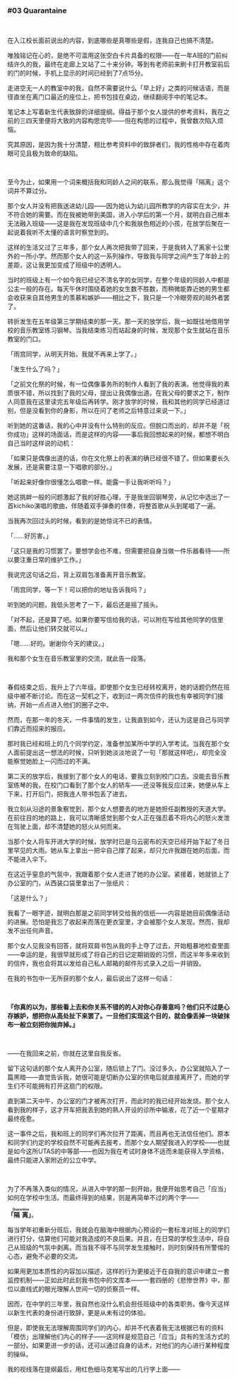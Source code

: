 ### #03 Quarantaine

&emsp;

在入江校长面前说出的内容，到底哪些是真哪些是假，连我自己也搞不清楚。

唯独铭记在心的，是绝不可滥用这张空白卡片具备的权限——在一年A班的门前纠结许久的我，最终在走廊上又站了二十来分钟。等到有老师前来刷卡打开教室前后的门的时候，手机上显示的时间已经到了7点15分。

走进空无一人的教室中的我，自然不需要说什么「早上好」之类的问候话语，而是径直坐在离门口最近的座位上，把书包挂在桌边，继续翻阅手中的笔记本。

笔记本上写着新生代表致辞的详细提纲。得益于那个女人提供的参考资料，我在之前的三四天里便将大致的内容构思完毕——但在构思的过程中，我曾数次陷入烦恼。

究其原因，是因为我十分清楚，相比参考资料中的致辞者们，我的性格中存在着肉眼可见且极为致命的缺陷。

&emsp;

至今为止，如果用一个词来概括我和同龄人之间的联系，那么我觉得「隔离」这个词并不算过分。

那个女人并没有把我送进幼儿园——因为她认为幼儿园所教学的内容实在太少，并不符合她的需要。而在我被她带到美国，进入小学后的第一个月，就明白自己根本无法融入班级——这是我在发现班级中几个和我肤色相近的小孩，在放学后聚在一起说着我听不太懂的语言时察觉到的。

这样的生活又过了三年多，那个女人再次把我带了回来，于是我转入了离家十公里外的一所小学。然而那个女人的这一系列操作，导致我与同学之间产生了年龄上的差距，这让我更加变成了班级中的透明人。

当时的班级上有一个如今我已经记不清名字的女同学，在整个年级的同龄人中都是公主一般的存在。每天午休时围绕着她的女生数不胜数，而稍微能靠近她的男生都会收获来自其他男生的羡慕和嫉妒——相比之下，我只是一个冷眼旁观的局外者罢了。

转折发生在五年级第三学期结束的那一天。那一天的放学后，我一如既往地借用学校的音乐教室练习钢琴。当我结束练习而站起身的时候，发现那个女生就站在音乐教室的门口。

「雨宫同学，从明天开始，我就不再来上学了。」

「发生什么了吗？」

「之前文化祭的时候，有一位偶像事务所的制作人看到了我的表演。他觉得我的素质很不错，所以找到了我的父母，提出让我偶像出道。在我父母的要求之下，制作人同意我在这里读完五年级后再转学。刚才放学的时候，我和其他的同学已经道过别，但是没看到你的身影，所以在问了老师之后特意过来说一下。」

听到她的这番话，我的心中并没有什么特别的反应。但脱口而出的，却并不是「祝你成功」这样的场面话，而是这样的内容——事后我回想起来的时候，都想不明白自己当时这样说的动机：

「如果只是偶像出道的话，你在文化祭上的表演的确已经很不错了。但如果要长久发展，还是需要注意一下唱歌的部分。」

「听起来好像你很懂怎么唱歌一样。能露一手让我听听吗？」

她这挑衅一般的问题激起了我的好胜心理，于是我坐回钢琴旁，从记忆中选出了一首kichiko演唱的歌曲，伴随着双手弹奏的伴奏，将整首歌从头到尾唱了一遍。

当我再次回过头的时候，看到的是她惊诧不已的表情。

「……好厉害。」

「这只是我的习惯罢了。要想学会也不难，但需要把自身当做一件乐器看待——所以要注重日常的维护工作。」

我说完这句话之后，背上双肩包准备离开音乐教室。

「雨宫同学，等一下！可以把你的地址告诉我吗？」

听到她的问题，我低头思考了一下，最后还是摇了摇头。

「对不起，还是算了吧。如果你要写信给我的话，可以附在写给其他同学的信里面，然后让他们转交就可以。」

「嗯……好的。谢谢你今天的建议。」

我和那个女生在音乐教室里的交流，就此告一段落。

&emsp;

春假结束之后，我升上了六年级。即使那个女生已经转校离开，她的话题仍然在班级中被不断讨论。而在这一契机之下，收到过一两次信件的我也有幸被同学们接纳，开始一点点进入他们的圈子之中。

然而，在那一年的冬天，一件事情的发生，让我直到如今，还认为这是自己与同学们靠近而招来的报应。

那时我已经和班上的几个同学约定，准备参加某所中学的入学考试。当我在那个女人面前提出这一想法的时候，只听到她淡淡地说了一句「那就这样吧」，却完全没能察觉她脸上一闪而过的不满。

第二天的放学后，我接到了那个女人的电话，要我立刻到校门口去。没能去音乐教室练琴的我，在校门口看到了那个女人的轿车——还没等我反应过来，她便从车上下来，打开后门，把我连人带书包丢了进去。

我立刻从沿途的景象察觉到，那个女人想要去的地方是她担任副教授的天道大学。在前往目的地的路上，我可以清晰感觉到那个女人正在强忍着不将内心的怒火发泄在驾驶上面，却不清楚她的怒火从何而来。

当那个女人将车开进大学的时候，放学时已是乌云密布的天空已经开始下起了冬日里罕见的大雨。她从车上拿出一把伞自己撑了起来，却只允许我跟在她的后面，而不能进入伞下。

在这近乎窒息的气氛中，我跟着那个女人走进了她的办公室。紧接着，她就锁上了办公室的门，从西装口袋里拿出了一张纸片：

「这是什么？」

我看了一眼字迹，就明白那是之前同学转交给我的信纸——内容是她目前偶像活动的进展。恐怕是我忘了收起来而落在更衣室里，才会被那个女人发现。然而，我却发不出任何声音。

那个女人见我没有回答，就将双肩书包从我的手上夺了过去，开始粗暴地检查里面——幸运的是，我很早就形成了将自己的日记定期销毁的习惯，而这半年多来收到的信件，我也会将其以发给自己私人邮箱的邮件形式录入之后一并销毁。

在我的书包中一无所获的那个女人，最后说出了这样一句话：

&emsp;

**『你真的以为，那些看上去和你关系不错的的人对你心存善意吗？他们只不过是心存嫉妒，想把你从高处扯下来罢了。一旦他们实现这个目的，就会像丢掉一块破抹布一般立刻把你抛弃掉。』**

&emsp;

——在我回来之前，你就在这里自我反省。

留下这句话的那个女人离开办公室，随后锁上了门。没过多久，办公室就陷入了一篇黑暗——直觉告诉我，她很可能是切断办公室的供电后就直接离开了，而她的学生们不可能拥有打开这扇门的权限。

直到第二天中午，办公室的门才被再次打开，而此时的我已经开始发烧。那个女人看到我的样子，这才开车把我丢到她的熟人开设的诊所中输液，花了近一个星期才最终痊愈。

这一事件之后，我和班上的同学们再次拉开了距离，而且再也无法信任他们。原本和同学们约定的学校自然不可能再去报考，而那个女人期望我进入的学校——也就是如今这所UTAS的中等部——也因为我在考试时身体不适而未能获得入学资格，最终只能进入家附近的公立中学。

&emsp;

为了不再落入类似的情况，从进入中学的那一刻开始，我便开始思考自己「应当」如何在学校中生活。而最终得到的结果，则是再简单不过的两个字——

**「<ruby>隔离<rt>Quarantine</rt></ruby>」**。

每当学年初重新分班后，我就会在脑海中根据内心预设的一套标准对班上的同学们进行打分，估算他们可能对我造成的不良后果。并且，在日常的学校生活中，将自己从班级的气氛中剥离。而当我不得不与同学发生接触时，则时刻保持有所警惕的心态，避免不必要的交流。

如果用更加本质性的内容加以描述，这样的行为更接近于在自我的意识中建立一套监控机制——正如此时此刻我书包中的文库本——一套四册的《悲惨世界》中，那位以直线式的眼光理解人世间一切的侦察员一样。

因而，在中学的三年里，我自然也没什么机会担任班级中的各类职务。像今天这样以新生代表的身份进行致辞，更是从未有过的体验。

但是，即使我无法理解周围同学们的内心，却并不代表着我无法根据已有的资料「模仿」出理解他们内心的样子——这同样是规范自己「应当」具有的生活方式的一部分。如果更进一步的话，还可以通过自身的话术，对他们的内心进行某种程度的操纵。

我的视线落在提纲最后，用红色细马克笔写出的几行字上面——
